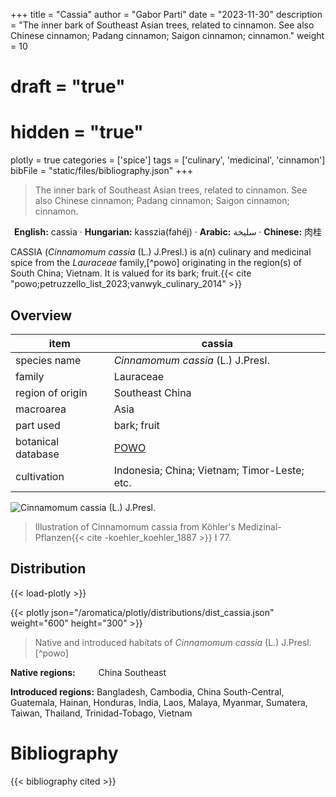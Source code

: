+++
title = "Cassia"
author = "Gabor Parti"
date = "2023-11-30"
description = "The inner bark of Southeast Asian trees, related to cinnamon. See also Chinese cinnamon; Padang cinnamon; Saigon cinnamon; cinnamon."
weight = 10
# draft = "true"
# hidden = "true"
plotly = true
categories = ['spice']
tags = ['culinary', 'medicinal', 'cinnamon']
bibFile = "static/files/bibliography.json"
+++

>The inner bark of Southeast Asian trees, related to cinnamon. See also Chinese cinnamon; Padang cinnamon; Saigon cinnamon; cinnamon.

<center>

**English:** cassia · **Hungarian:** kasszia(fahéj) · **Arabic:** <span class="arabic-text" dir="rtl">سليخة</span> · **Chinese:** <span class="traditional-chinese-text">肉桂</span> 

</center>

CASSIA (*Cinnamomum cassia* (L.) J.Presl.) is a(n) culinary and medicinal spice from the *Lauraceae* family,[^powo] originating in the region(s) of South China; Vietnam. It is valued for its bark; fruit.{{< cite "powo;petruzzello_list_2023;vanwyk_culinary_2014" >}}

## Overview

|       item       |                       cassia                      |
|------------------|---------------------------------------------------|
|   species name   |         *Cinnamomum cassia* (L.) J.Presl.         |
|      family      |                     Lauraceae                     |
| region of origin |                  Southeast China                  |
|     macroarea    |                        Asia                       |
|     part used    |                    bark; fruit                    |
|botanical database|[POWO](https://powo.science.kew.org/taxon/463288-1)|
|    cultivation   |    Indonesia; China; Vietnam; Timor-Leste; etc.   |

![*Cinnamomum cassia* (L.) J.Presl.](/images/illustrations/cassia.png?width=40rem "Illustration of Cinnamomum cassia from Köhler's Medizinal-Pflanzen")

>Illustration of Cinnamomum cassia from Köhler's Medizinal-Pflanzen{{< cite -koehler_koehler_1887 >}} I 77.

## Distribution

{{< load-plotly >}}

{{< plotly json="/aromatica/plotly/distributions/dist_cassia.json" weight="600" height="300" >}}

>Native and introduced habitats of *Cinnamomum cassia* (L.) J.Presl.[^powo]

<p style="text-align:left;">

**Native regions:** &ensp; &ensp; &ensp; China Southeast

**Introduced regions:** Bangladesh, Cambodia, China South-Central, Guatemala, Hainan, Honduras, India, Laos, Malaya, Myanmar, Sumatera, Taiwan, Thailand, Trinidad-Tobago, Vietnam

</p>



# Bibliography

{{< bibliography cited >}}

